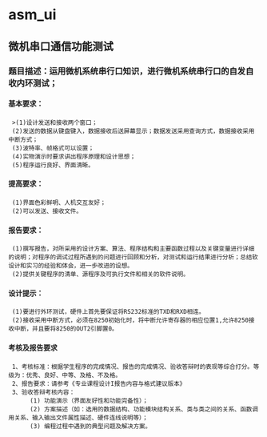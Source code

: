 # asm_ui

## 微机串口通信功能测试

### 题目描述：运用微机系统串行口知识，进行微机系统串行口的自发自收内环测试；
#### 基本要求：
     >(1)设计发送和接收两个窗口；
     (2)发送的数据从键盘键入，数据接收后送屏幕显示；数据发送采用查询方式，数据接收采用中断方式；
     (3)波特率、帧格式可以设置；
     (4)实物演示时要求讲出程序原理和设计思想；
     (5)程序运行良好、界面清晰。
#### 提高要求：
     (1)界面色彩鲜明、人机交互友好；
     (2)可以发送、接收文件。	
#### 报告要求： 
     (1)撰写报告，对所采用的设计方案、算法、程序结构和主要函数过程以及关键变量进行详细的说明；对程序的调试过程所遇到的问题进行回顾和分析，对测试和运行结果进行分析；总结软设计和实习的经验和体会，进一步改进的设想。
     (2)提供关键程序的清单、源程序及可执行文件和相关的软件说明。
#### 设计提示：
     (1)要进行外环测试，硬件上首先要保证将RS232标准的TXD和RXD相连。
     (2)接收采用中断方式，必须在8250初始化时，将中断允许寄存器的相应位置1,允许8250接收中断，并且要将8250的OUT2引脚置0。

#### 考核及报告要求
     1、考核标准：根据学生程序的完成情况、报告的完成情况、验收答辩时的表现等综合打分。等级为：优秀、良好、中等、及格、不及格。
     2、报告要求：请参考《专业课程设计I报告内容与格式建议版本》
     3、验收答辩考核内容：
          (1) 功能演示（界面友好性和功能完备性）；
          (2) 方案描述（如：选用的数据结构、功能模块结构关系、类与类之间的关系、函数调用关系、输入输出文件属性描述、硬件连线说明等）；
          (3) 编程过程中遇到的典型问题及解决方案。
